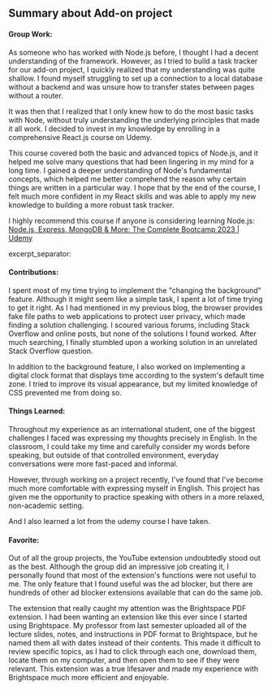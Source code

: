 ## Summary about Add-on project

#### Group Work:

As someone who has worked with Node.js before, I thought I had a decent understanding of the framework. However, as I tried to build a task tracker for our add-on project, I quickly realized that my understanding was quite shallow. I found myself struggling to set up a connection to a local database without a backend and was unsure how to transfer states between pages without a router.

It was then that I realized that I only knew how to do the most basic tasks with Node, without truly understanding the underlying principles that made it all work. I decided to invest in my knowledge by enrolling in a comprehensive React.js course on Udemy.

This course covered both the basic and advanced topics of Node.js, and it helped me solve many questions that had been lingering in my mind for a long time. I gained a deeper understanding of Node's fundamental concepts, which helped me better comprehend the reason why certain things are written in a particular way. I hope that by the end of the course, I felt much more confident in my React skills and was able to apply my new knowledge to building a more robust task tracker.

I highly recommend this course if anyone is considering learning Node.js: [Node.js, Express, MongoDB & More: The Complete Bootcamp 2023 | Udemy](https://www.udemy.com/course/nodejs-express-mongodb-bootcamp/)

excerpt_separator: <!--more-->

#### Contributions:

I spent most of my time  trying to implement the "changing the background" feature. Although it might seem like a simple task, I spent a lot of time trying to get it right. As I had mentioned in my previous blog, the browser provides fake file paths to web applications to protect user privacy, which made finding a solution challenging. I scoured various forums, including Stack Overflow and online posts, but none of the solutions I found worked. After much searching, I finally stumbled upon a working solution in an unrelated Stack Overflow question.

In addition to the background feature, I also worked on implementing a digital clock format that displays time according to the system's default time zone. I tried to improve its visual appearance, but my limited knowledge of CSS prevented me from doing so.

#### Things Learned:

Throughout my experience as an international student, one of the biggest challenges I faced was expressing my thoughts precisely in English. In the classroom, I could take my time and carefully consider my words before speaking, but outside of that controlled environment, everyday conversations were more fast-paced and informal.

However, through working on a project recently, I've found that I've become much more comfortable with expressing myself in English. This project has given me the opportunity to practice speaking with others in a more relaxed, non-academic setting.

And I also learned a lot from the udemy course I have taken.

#### Favorite:

Out of all the group projects, the YouTube extension undoubtedly stood out as the best. Although the group did an impressive job creating it, I personally found that most of the extension's functions were not useful to me. The only feature that I found useful was the ad blocker, but there are hundreds of other ad blocker extensions available that can do the same job.

The extension that really caught my attention was the Brightspace PDF extension. I had been wanting an extension like this ever since I started using Brightspace. My professor from last semester uploaded all of the lecture slides, notes, and instructions in PDF format to Brightspace, but he named them all with dates instead of their contents. This made it difficult to review specific topics, as I had to click through each one, download them, locate them on my computer, and then open them to see if they were relevant. This extension was a true lifesaver and made my experience with Brightspace much more efficient and enjoyable.